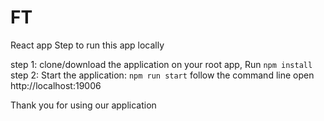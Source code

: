 # FT
React app 
Step to run this app locally 

step 1: 
clone/download the application 
on your root app, Run  `npm install`
step 2: 
Start the application: 
`npm run start` follow the command line 
open http://localhost:19006 

Thank you for using our application
